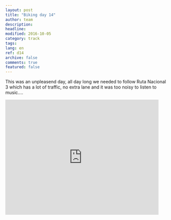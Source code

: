 ```yaml
---
layout: post
title: "Biking day 14"
author: team
description: 
headline: 
modified: 2016-10-05
category: track
tags: 
lang: en
ref: d14
archive: false
comments: true
featured: false
---
```


This was an unpleasend day, all day long we needed to follow Ruta Nacional 3 which has a lot of traffic, no extra lane and it was too noisy to listen to music....

<iframe width="480" height="360" src="http://track-kit.net/maps_s3/?v=embed&track=230348.gpx" frameborder="0" allowfullscreen></iframe>




